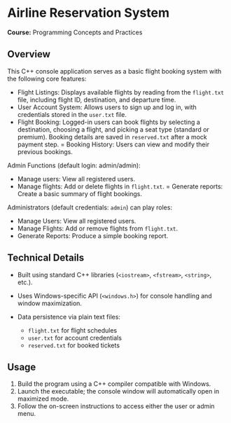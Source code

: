 # Airline Reservation System

**Course:** Programming Concepts and Practices

## Overview
This C++ console application serves as a basic flight booking system with the following core features:
- Flight Listings: Displays available flights by reading from the `flight.txt` file, including flight ID, destination, and departure time.
- User Account System: Allows users to sign up and log in, with credentials stored in the `user.txt` file.
- Flight Booking: Logged-in users can book flights by selecting a destination, choosing a flight, and picking a seat type (standard or premium). Booking details are saved in `reserved.txt` after a mock payment step.
= Booking History: Users can view and modify their previous bookings.

Admin Functions (default login: admin/admin):
- Manage users: View all registered users.
- Manage flights: Add or delete flights in `flight.txt`.
= Generate reports: Create a basic summary of flight bookings.


Administrators (default credentials: `admin`) can play roles:
- Manage Users: View all registered users.
- Manage Flights: Add or remove flights from `flight.txt`.
- Generate Reports: Produce a simple booking report.

## Technical Details
* Built using standard C++ libraries (`<iostream>`, `<fstream>`, `<string>`, etc.).
* Uses Windows-specific API (`<windows.h>`) for console handling and window maximization.
* Data persistence via plain text files:

  * `flight.txt` for flight schedules
  * `user.txt` for account credentials
  * `reserved.txt` for booked tickets

## Usage
1. Build the program using a C++ compiler compatible with Windows.
2. Launch the executable; the console window will automatically open in maximized mode.
3. Follow the on-screen instructions to access either the user or admin menu.



